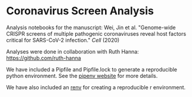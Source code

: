 # Coronavirus Screen Analysis
Analysis notebooks for the manuscript: Wei, Jin et al. "Genome-wide CRISPR screens of multiple pathogenic coronaviruses reveal host factors critical for SARS-CoV-2 infection." *Cell* (2020)

Analyses were done in collaboration with Ruth Hanna: https://github.com/ruth-hanna

We have included a Pipfile and Pipfile.lock to generate a reproducible python environment. See the [pipenv website](https://pipenv.pypa.io/en/latest/) for more details.

We have also included an [renv](https://rstudio.github.io/renv/articles/collaborating.html) for creating a reproducible r environment.
